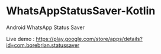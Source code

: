 # WhatsAppStatusSaver-Kotlin
Android WhatsApp Status Saver


Live demo : https://play.google.com/store/apps/details?id=com.borebrian.statussaver
